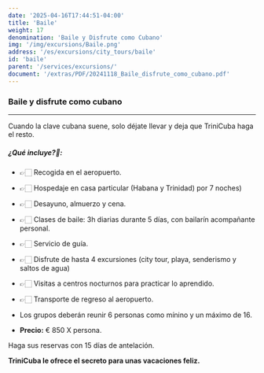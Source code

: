 ```yaml
---
date: '2025-04-16T17:44:51-04:00'
title: 'Baile'
weight: 17
denomination: 'Baile y Disfrute como Cubano'
img: '/img/excursions/Baile.png'
address: '/es/excursions/city_tours/baile'
id: 'baile'
parent: '/services/excursions/'
document: '/extras/PDF/20241118_Baile_disfrute_como_cubano.pdf'
---
```


### Baile y disfrute como cubano
---
Cuando la clave cubana suene, solo déjate llevar y deja que TriniCuba haga el resto.

##### ¿Qué incluye?🤔:

- 👉🏻 Recogida en el aeropuerto.
- 👉🏻 Hospedaje en casa particular (Habana y Trinidad) por 7 noches)
- 👉🏻 Desayuno, almuerzo y cena.
- 👉🏻 Clases de baile: 3h diarias durante 5 días, con bailarín acompañante personal. 
- 👉🏻 Servicio de guía.
- 👉🏻 Disfrute de hasta 4 excursiones (city tour, playa, senderismo y saltos de agua)
- 👉🏻 Visitas a centros nocturnos para practicar lo aprendido.
- 👉🏻 Transporte de regreso al aeropuerto.

- Los grupos deberán reunir 6 personas como mínino y un máximo de 16.
- **Precio:** € 850 X persona.

Haga sus reservas con 15 días de antelación. 

**TriniCuba le ofrece el secreto para unas vacaciones feliz.** 
